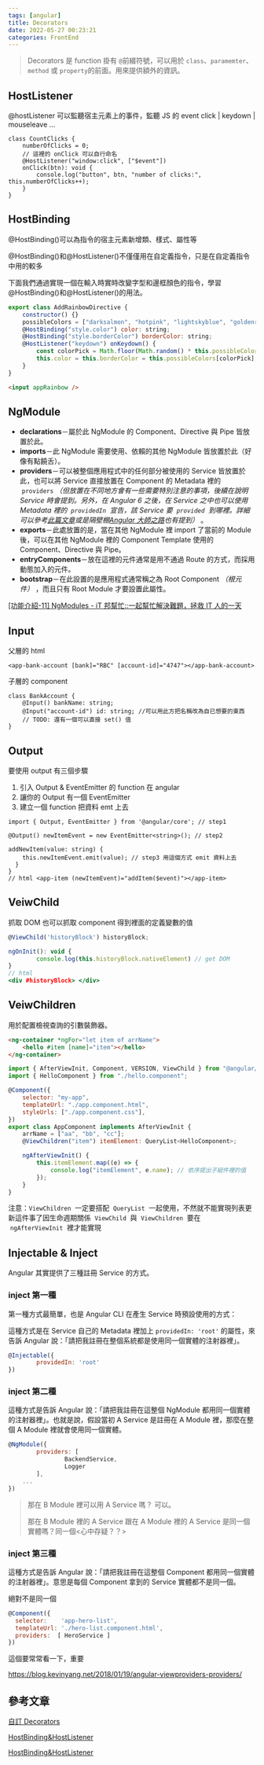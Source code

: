 ```yaml
---
tags: [angular]
title: Decorators
date: 2022-05-27 00:23:21
categories: FrontEnd
---
```


> Decorators 是 function 掛有 `@`前綴符號，可以用於 `class`、`paramemter`、`method` 或 `property`的前面。用來提供額外的資訊。

<!--more-->

## HostListener

@hostListener 可以監聽宿主元素上的事件，監聽 JS 的 event click | keydown | mouseleave ...

```tsx
class CountClicks {
    numberOfClicks = 0;
    // 這裡的 onClick 可以自行命名
    @HostListener("window:click", ["$event"])
    onClick(btn): void {
        console.log("button", btn, "number of clicks:", this.numberOfClicks++);
    }
}
```

## HostBinding

@HostBinding()可以為指令的宿主元素新增類、樣式、屬性等

@HostBinding()和@HostListener()不僅僅用在自定義指令，只是在自定義指令中用的較多

下面我們通過實現一個在輸入時實時改變字型和邊框顏色的指令，學習@HostBinding()和@HostListener()的用法。

```js
export class AddRainbowDirective {
    constructor() {}
    possibleColors = ["darksalmon", "hotpink", "lightskyblue", "goldenrod", "peachpuff", "mediumspringgreen", "cornflowerblue", "blanchedalmond", "lightslategrey"];
    @HostBinding("style.color") color: string;
    @HostBinding("style.borderColor") borderColor: string;
    @HostListener("keydown") onKeydown() {
        const colorPick = Math.floor(Math.random() * this.possibleColors.length);
        this.color = this.borderColor = this.possibleColors[colorPick];
    }
}
```

```html
<input appRainbow />
```

## NgModule

-   **declarations**－屬於此 NgModule 的 Component、Directive 與 Pipe 皆放置於此。
-   **imports**－此 NgModule 需要使用、依賴的其他 NgModule 皆放置於此（好像有點饒舌）。
-   **providers**－可以被整個應用程式中的任何部分被使用的 Service 皆放置於此，也可以將 Service 直接放置在 Component 的 Metadata 裡的  `providers` *（但放置在不同地方會有一些需要特別注意的事項，後續在說明 Service 時會提到。另外，在 Angular 6 之後，在 Service 之中也可以使用 Metadata 裡的  `providedIn`  宣告，該 Service 要  `provided`  到哪裡。詳細可以參考[此篇文章](https://blog.ninja-squad.com/2018/05/04/what-is-new-angular-6/)或是隔壁棚[Angular 大師之路](https://ithelp.ithome.com.tw/articles/10203876)也有提到）* 。
-   **exports**－此處放置的是，當在其他 NgModule 裡 import 了當前的 Module 後，可以在其他 NgModule 裡的 Component Template 使用的 Component、Directive 與 Pipe。
-   **entryComponents**－放在這裡的元件通常是用不通過 Route 的方式，而採用動態加入的元件。
-   **bootstrap**－在此設置的是應用程式通常稱之為 Root Component *（根元件）* ，而且只有 Root Module 才要設置此屬性。

[[功能介紹-11] NgModules - iT 邦幫忙::一起幫忙解決難題，拯救 IT 人的一天](https://ithelp.ithome.com.tw/articles/10195338)

## Input

父層的 html

```tsx
<app-bank-account [bank]="RBC" [account-id]="4747"></app-bank-account>
```

子層的 component

```tsx
class BankAccount {
    @Input() bankName: string;
    @Input("account-id") id: string; //可以用此方把名稱改為自已想要的東西
    // TODO: 還有一個可以直接 set() 值
}
```

## Output

要使用 output 有三個步驟

1. 引入 Output & EventEmitter 的 function 在 angular
2. 讓你的 Output 有一個 EventEmitter
3. 建立一個 function 把資料 emt 上去

```tsx
import { Output, EventEmitter } from '@angular/core'; // step1

@Output() newItemEvent = new EventEmitter<string>(); // step2

addNewItem(value: string) {
    this.newItemEvent.emit(value); // step3 用這個方式 emit 資料上去
  }
}
// html <app-item (newItemEvent)="addItem($event)"></app-item>
```

## VeiwChild

抓取 DOM 也可以抓取 component 得到裡面的定義變數的值

```jsx
@ViewChild('historyBlock') historyBlock;

ngOnInit(): void {
		console.log(this.historyBlock.nativeElement) // get DOM
}
// html
<div #historyBlock> </div>
```

## VeiwChildren

用於配置檢視查詢的引數裝飾器。

```html
<ng-container *ngFor="let item of arrName">
    <hello #item [name]="item"></hello>
</ng-container>
```

```jsx
import { AfterViewInit, Component, VERSION, ViewChild } from "@angular/core";
import { HelloComponent } from "./hello.component";

@Component({
    selector: "my-app",
    templateUrl: "./app.component.html",
    styleUrls: ["./app.component.css"],
})
export class AppComponent implements AfterViewInit {
    arrName = ["aa", "bb", "cc"];
    @ViewChildren("item") itemElement: QueryList<HelloComponent>;

    ngAfterViewInit() {
        this.itemElement.map((e) => {
            console.log("itemElement", e.name); // 依序提出子組件裡的值
        });
    }
}
```

注意：`ViewChildren`  一定要搭配  `QueryList`  一起使用，不然就不能實現列表更新這件事了因生命週期關係  `ViewChild`  與  `ViewChildren`  要在  `ngAfterViewInit`  裡才能實現

## Injectable & Inject

Angular 其實提供了三種註冊 Service 的方式。

### inject 第一種

第一種方式最簡單，也是 Angular CLI 在產生 Service 時預設使用的方式：

這種方式是在 Service 自己的 Metadata 裡加上 `providedIn: 'root'` 的屬性，來告訴 Angular 說：「請把我註冊在整個系統都是使用同一個實體的注射器裡」。

```js
@Injectable({
		providedIn: 'root'
})
```

### inject 第二種

這種方式是告訴 Angular 說：「請把我註冊在這整個 NgModule 都用同一個實體的注射器裡」。也就是說，假設當初 A Service 是註冊在 A Module 裡，那麼在整個 A Module 裡就會使用同一個實體。

```js
@NgModule({
		providers: [
				BackendService,
				Logger
		],
  	...
})
```

> 那在 B Module 裡可以用 A Service 嗎？ 可以。
>
> 那在 B Module 裡的 A Service 跟在 A Module 裡的 A Service 是同一個實體嗎？同一個<心中存疑？？>

### inject 第三種

這種方式是告訴 Angular 說：「請把我註冊在這整個 Component 都用同一個實體的注射器裡」。意思是每個 Component 拿到的 Service 實體都不是同一個。

絕對不是同一個

```js
@Component({
  selector:    'app-hero-list',
  templateUrl: './hero-list.component.html',
  providers:  [ HeroService ]
})
```

這個要常常看一下，重要

https://blog.kevinyang.net/2018/01/19/angular-viewproviders-providers/

## 參考文章

[自訂 Decorators](https://blog.kevinyang.net/2017/01/30/angular2-decorators/)

[HostBinding&HostListener](https://jiaming0708.github.io/2017/03/27/angular-hostbinding-listener/)

[HostBinding&HostListener](https://jiaming0708.github.io/2017/03/27/angular-hostbinding-listener/)
